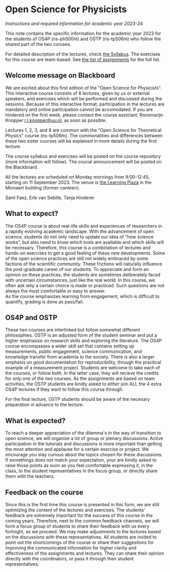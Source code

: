 # Open Science for Physicists
*Instructions and required information for academic year 2023-24*

This note contains the specific information for the academic year 2023 for the students of OS4P (ns-ph500m) and OSTP (ns-tp506m) who follow the shared part of the two coruses.

For detailed description of the lectures, check [the Syllabus](Syllabus_202x.md). The exercises for this course are team-based. See [the list of assignments](Exercises_2023.md) for the full list.

## Welcome message on Blackboard
We are excited about this first edition of the "Open Science for Physicists". This interactive course consists of 8 lectures, given by us or external speakers, and exercises which will be performed and discussed during the sessions. Because of this interactive format, participation in the lectures are mandatory and online participation cannot be accomodated. If you are hindered on the first week, please contact the course assistant, Roosmarijn Knopper r.l.knopper@uu.nl, as soon as possible.

Lectures 1, 2, 3, and 8 are common with the "Open Science for Theoretical Physics" course (ns-tp506m). The commonalities and differences between these two sister courses will be explained in more details during the first lecture.

The course syllabus and exercises will be posted on the course repository (more information will follow). The crucial announcement will be posted on the Blackboard.

All the lectures are scheduled on Monday mornings from 9:00-12:45, starting on 11 September 2023. 
The venue is [the Learning Plaza](https://www.uu.nl/en/education/future-learning-spaces/learning-spaces/learning-plaza) in the Minnaert building (former canteen).

Sanli Faez, Erik van Sebille, Tanja Hinderer

## What to expect? 
The OS4P course is about real-life skills and experiences of researchers in a rapidly evolving academic landscape. With the advancement of open science, students do not only need to update our idea of "how science works", but also need to know which tools are available and which skills will be necessary. Therefore, this course is a combination of lectures and hands-on exercises to get a good feeling of these new developments. 
Some of the open science practices are still not widely embraced by some factions of the scientific community. These frictions will naturally influence the post-graduate career of our students. To appreciate and form an opinion on these practices, the students are sometimes deliberately faced with uncertain circumstances, just like the real world. 
In this course, we often ask *why* a certain choice is made or practiced. Such questions are not always the most comfortable or easy to answer.  
As the course emphasizes learning from engagement, which is difficult to quantify, grading is done as pass/fail.

## OS4P and OSTP
These two courses are interlinked but follow somewhat different philosophies. OSTP is an adjusted form of the student seminar and put a higher emphasize on research skills and exploring the literature. The OS4P course encompasses a wider skill set that contains setting up measurements, public engagement, science communication, and knowledge transfer from academia to the society. There is also a larger emphasis on good documentation for reproducibility, through the practical example of a measurement project.
Students are welcome to take each of the courses, or follow both. In the latter case, they will recieve the credits for *only one* of the two courses. 
As the assignments are based on team activities, the OSTP students are kindly asked to either join ALL the 4 extra OS4P lectures if they want to follow this course through.

For the final lecture, OSTP students should be aware of the necesary preparation in advance to the lecture.

## What is expected?
To reach a deeper appreciation of the dilemma's in the way of transition to open science, we will organize a lot of group or plenary discussions. Active participation in the tutorials and discussions is more important than getting the most attention and applause for a certain exercise or project. 
We encourage you stay curious about the topics chosen for these discussions. If somethings does not match your expectation, your are kindly asked to raise those points as soon as you feel comfortable expressing it, in the class, to the student representatives in the focus group, or directly share them with the teachers.

## Feedback on the course
Since this is the first time this course is presented in this form, we are still optimizing the content of the lectures and exercises. The students' feedback are extremely important for the success of this course in the coming years. Therefore, next to the common feedback channels, we will form a focus group of students to share their feedback with us every fortnight, as we proceed. We may make adjustments to the lectures based on the discussions with these representatives. 
All students are invited to point out the shortcomings of the course or share their suggestions for improving the communicated information for higher clarity and effectiveness of the assignments and lectures. They can share their opinion directly with the coordinators, or pass it through their student representatives.


